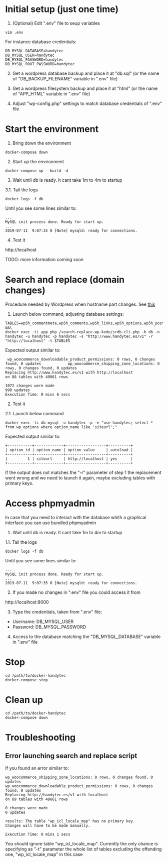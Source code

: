 # Initial setup (just one time)

1. (Optional) Edit ".env" file to seup variables

```
vim .env
```

For instance database credentials:

```
DB_MYSQL_DATABASE=handytec
DB_MYSQL_USER=handytec
DB_MYSQL_PASSWORD=handytec
DB_MYSQL_ROOT_PASSWORD=handytec
```

2. Get a wordpress database backup and place it at "db.sql" (or the name of "DB_BACKUP_FILENAME" variable in ".env" file)

3. Get a wordpress filesystem backup and place it at "html" (or the name of "APP_HTML" variable in ".env" file)

4. Adjust "wp-config.php" settings to match database credentials of ".env" file

# Start the environment

1. Bring down the environment

```
docker-compose down
```

2. Start up the environment

```
docker-compose up --build -d
```

3. Wait until db is ready. It cant take 1m to 4m to startup

3.1. Tail the logs

```
docker logs -f db
```

Until you see some lines similar to:

```
...
MySQL init process done. Ready for start up.
...
2019-07-11  9:07:35 0 [Note] mysqld: ready for connections.
```

4. Test it

http://localhost

TODO: more information coming soon

# Search and replace (domain changes)

Procedure needed by Wordpress when hostname part changes. See [this](https://wordpress.org/support/article/changing-the-site-url/)


1. Launch below command, adjusting database settings:

```
TABLES=wp5h_commentmeta,wp5h_comments,wp5h_links,wp5h_options,wp5h_postmeta,wp5h_posts,wp5h_term_relationships,wp5h_term_taxonomy,wp5h_termmeta,wp5h_terms,wp5h_usermeta,wp5h_users,wp_blc_filters,wp_blc_instances,wp_blc_links,wp_blc_synch,wp_commentmeta,wp_comments,wp_icl_cms_nav_cache,wp_icl_content_status,wp_icl_core_status,wp_icl_flags,wp_icl_languages,wp_icl_languages_translations,wp_icl_message_status,wp_icl_mo_files_domains,wp_icl_node,wp_icl_reminders,wp_icl_string_packages,wp_icl_string_pages,wp_icl_string_positions,wp_icl_string_status,wp_icl_string_translations,wp_icl_string_urls,wp_icl_strings,wp_icl_translate,wp_icl_translate_job,wp_icl_translation_batches,wp_icl_translation_status,wp_icl_translations,wp_layerslider,wp_layerslider_revisions,wp_links,wp_options,wp_postmeta,wp_posts,wp_revslider_css,wp_revslider_layer_animations,wp_revslider_navigations,wp_revslider_sliders,wp_revslider_slides,wp_revslider_static_slides,wp_rg_form,wp_rg_form_meta,wp_rg_form_view,wp_rg_incomplete_submissions,wp_rg_lead,wp_rg_lead_detail,wp_rg_lead_detail_long,wp_rg_lead_meta,wp_rg_lead_notes,wp_smush_dir_images,wp_term_relationships,wp_term_taxonomy,wp_termmeta,wp_terms,wp_usermeta,wp_users,wp_w3tc_cdn_queue,wp_wc_download_log,wp_wc_webhooks,wp_woocommerce_api_keys,wp_woocommerce_attribute_taxonomies,wp_woocommerce_downloadable_product_permissions,wp_woocommerce_log,wp_woocommerce_order_itemmeta,wp_woocommerce_order_items,wp_woocommerce_payment_tokenmeta,wp_woocommerce_payment_tokens,wp_woocommerce_sessions,wp_woocommerce_shipping_zone_locations,wp_woocommerce_shipping_zone_methods,wp_woocommerce_shipping_zones,wp_woocommerce_tax_rate_locations,wp_woocommerce_tax_rates,wp_woocommerce_termmeta,wp_yoast_seo_links,wp_yoast_seo_meta &&\
docker exec -ti app php /search-replace-wp-kedu/srdb.cli.php -h db -n handytec -u handytec -p handytec -s "http://www.handytec.es/v1" -r "http://localhost" -t $TABLES
```

Expected output similar to:

```
 wp_woocommerce_downloadable_product_permissions: 0 rows, 0 changes found, 0 updates            wp_woocommerce_shipping_zone_locations: 0 rows, 0 changes found, 0 updates                    
Replacing http://www.handytec.es/v1 with http://localhost 
on 88 tables with 49861 rows 

1072 changes were made 
998 updates
Execution Time: 0 mins 6 secs
```

2. Test it

2.1. Launch below command

```
docker exec -ti db mysql -u handytec -p -e "use handytec; select * from wp_options where option_name like 'siteurl';"
```

Expected output similar to:

```
+-----------+-------------+------------------+----------+
| option_id | option_name | option_value     | autoload |
+-----------+-------------+------------------+----------+
|         1 | siteurl     | http://localhost | yes      |
+-----------+-------------+------------------+----------+
```

If the output does not matches the "-r" parameter of step 1 the replacement went wrong and we need to launch it again, maybe excluding tables with primary keys.

# Access phpmyadmin

In case that you need to interact with the database whith a graphical interface you can use bundled phpmyadmin

1. Wait until db is ready. It cant take 1m to 4m to startup

1.1. Tail the logs

```
docker logs -f db
```

Until you see some lines similar to:

```
...
MySQL init process done. Ready for start up.
...
2019-07-11  9:07:35 0 [Note] mysqld: ready for connections.
```

2. If you made no changes in ".env" file you could access it from

http://localhost:8000

3. Type the credentials, taken from ".env" file:

* Username: DB_MYSQL_USER
* Password: DB_MYSQL_PASSWORD

4. Access to the database matching the "DB_MYSQL_DATABASE" variable in ".env" file

# Stop

```
cd /path/to/docker-handytec
docker-compose stop
```
# Clean up

```
cd /path/to/docker-handytec
docker-compose down
```

# Troubleshooting

## Error launching search and replace script

If you found an error similar to:

```
wp_woocommerce_shipping_zone_locations: 0 rows, 0 changes found, 0 updates                     wp_woocommerce_downloadable_product_permissions: 0 rows, 0 changes found, 0 updates           
Replacing http://handytec.es/v1 with localhost 
on 89 tables with 49861 rows 

0 changes were made 
0 updates

results: The table "wp_icl_locale_map" has no primary key. 
Changes will have to be made manually.

Execution Time: 0 mins 1 secs
```

You should ignore table "wp_icl_locale_map". Currently the only chance is specifying as "-t" parameter the whole list of tables excluding the offending one, "wp_icl_locale_map" in this case


